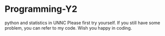 # Programming-Y2
python and statistics in UNNC
Please first try yourself. 
If you still have some problem, you can refer to my code.
Wish you happy in coding.
